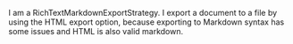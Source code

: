 I am a RichTextMarkdownExportStrategy.
I export a document to a file by using the HTML export option, because exporting to Markdown syntax has some issues and HTML is also valid markdown.